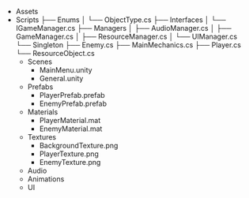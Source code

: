 - Assets
- Scripts
├── Enums
│   └── ObjectType.cs
├── Interfaces
│   └── IGameManager.cs
├── Managers
│   ├── AudioManager.cs
│   ├── GameManager.cs
│   ├── ResourceManager.cs
│   └── UIManager.cs
└── Singleton
    ├── Enemy.cs
    ├── MainMechanics.cs
    ├── Player.cs
    └── ResourceObject.cs
  - Scenes
    - MainMenu.unity
    - General.unity
  - Prefabs
    - PlayerPrefab.prefab
    - EnemyPrefab.prefab
  - Materials
    - PlayerMaterial.mat
    - EnemyMaterial.mat
  - Textures
    - BackgroundTexture.png
    - PlayerTexture.png
    - EnemyTexture.png
  - Audio
  - Animations
  - UI
